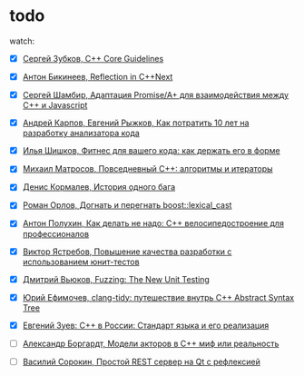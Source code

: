# todo

watch:
- [x] [Сергей Зубков, C++ Core Guidelines](https://www.youtube.com/watch?v=DyLwdl_6vmU&index=1&list=PLZN9ZGiWZoZojYik8EdApUgPwa0YM3Yuz)
- [x] [Антон Бикинеев, Reflection in C++Next](https://www.youtube.com/watch?v=ihpfu0TV3Q8&index=2&list=PLZN9ZGiWZoZojYik8EdApUgPwa0YM3Yuz)
- [x] [Сергей Шамбир, Адаптация Promise/A+ для взаимодействия между C++ и Javascript](https://www.youtube.com/watch?v=x6DN6DrgSDc&index=4&list=PLZN9ZGiWZoZojYik8EdApUgPwa0YM3Yuz)
- [x] [Андрей Карпов, Евгений Рыжков, Как потратить 10 лет на разработку анализатора кода](https://www.youtube.com/watch?v=apEQiZuPX8o&index=6&list=PLZN9ZGiWZoZojYik8EdApUgPwa0YM3Yuz)
- [x] [Илья Шишков, Фитнес для вашего кода: как держать его в форме](https://www.youtube.com/watch?v=9WvGvlTrCmE&list=PLZN9ZGiWZoZojYik8EdApUgPwa0YM3Yuz&index=8)
- [x] [Михаил Матросов, Повседневный С++: алгоритмы и итераторы](https://www.youtube.com/watch?v=LuaNbkRPGRo&list=PLZN9ZGiWZoZojYik8EdApUgPwa0YM3Yuz&index=9)
- [x] [Денис Кормалев, История одного бага](https://www.youtube.com/watch?v=_cRgChvEYoE&list=PLZN9ZGiWZoZojYik8EdApUgPwa0YM3Yuz&index=11)
- [x] [Роман Орлов, Догнать и перегнать boost::lexical_cast](https://www.youtube.com/watch?v=WCJcY-YmlnM&list=PLZN9ZGiWZoZojYik8EdApUgPwa0YM3Yuz&index=12)
- [x] [Антон Полухин, Как делать не надо: C++ велосипедостроение для профессионалов](https://www.youtube.com/watch?v=rJWSSWYL83U&index=14&list=PLZN9ZGiWZoZojYik8EdApUgPwa0YM3Yuz&t=4s)
- [x] [Виктор Ястребов, Повышение качества разработки c использованием юнит-тестов](https://www.youtube.com/watch?v=0kDgcvyAIsU&index=15&list=PLZN9ZGiWZoZojYik8EdApUgPwa0YM3Yuz)
- [x] [Дмитрий Вьюков, Fuzzing: The New Unit Testing](https://www.youtube.com/watch?v=FD30Qzd6ylk&index=16&list=PLZN9ZGiWZoZojYik8EdApUgPwa0YM3Yuz)
- [x] [Юрий Ефимочев, clang-tidy: путешествие внутрь C++ Abstract Syntax Tree](https://www.youtube.com/watch?v=WHgXn_ufY90&list=PLZN9ZGiWZoZojYik8EdApUgPwa0YM3Yuz&index=17)
- [x] [Евгений Зуев: С++ в России: Стандарт языка и его реализация](https://www.youtube.com/watch?v=NVUZ-U2QAbc&list=PLZN9ZGiWZoZojYik8EdApUgPwa0YM3Yuz&index=18)
- [ ] [Александр Боргардт, Модели акторов в С++ миф или реальность](https://www.youtube.com/watch?v=1dd-BZ4lKxM&list=PLZN9ZGiWZoZojYik8EdApUgPwa0YM3Yuz&index=19)
- [ ] [Василий Сорокин, Простой REST сервер на Qt с рефлексией](https://www.youtube.com/watch?v=6kOG4fvVCwI&list=PLZN9ZGiWZoZojYik8EdApUgPwa0YM3Yuz&index=10)

